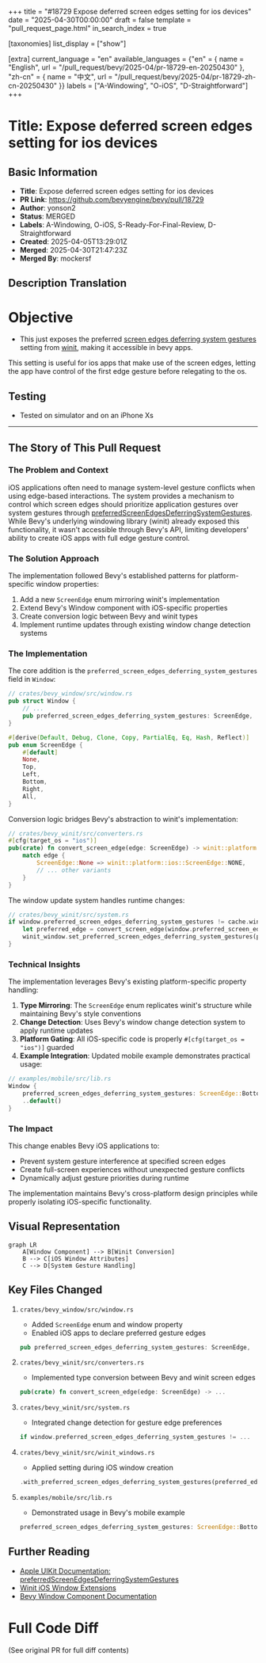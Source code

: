 +++
title = "#18729 Expose deferred screen edges setting for ios devices"
date = "2025-04-30T00:00:00"
draft = false
template = "pull_request_page.html"
in_search_index = true

[taxonomies]
list_display = ["show"]

[extra]
current_language = "en"
available_languages = {"en" = { name = "English", url = "/pull_request/bevy/2025-04/pr-18729-en-20250430" }, "zh-cn" = { name = "中文", url = "/pull_request/bevy/2025-04/pr-18729-zh-cn-20250430" }}
labels = ["A-Windowing", "O-iOS", "D-Straightforward"]
+++

# Title: Expose deferred screen edges setting for ios devices

## Basic Information
- **Title**: Expose deferred screen edges setting for ios devices
- **PR Link**: https://github.com/bevyengine/bevy/pull/18729
- **Author**: yonson2
- **Status**: MERGED
- **Labels**: A-Windowing, O-iOS, S-Ready-For-Final-Review, D-Straightforward
- **Created**: 2025-04-05T13:29:01Z
- **Merged**: 2025-04-30T21:47:23Z
- **Merged By**: mockersf

## Description Translation
# Objective

- This just exposes the preferred [screen edges deferring system gestures](https://developer.apple.com/documentation/uikit/uiviewcontroller/preferredscreenedgesdeferringsystemgestures) setting from [winit](https://docs.rs/winit/latest/winit/platform/ios/trait.WindowExtIOS.html#tymethod.set_preferred_screen_edges_deferring_system_gestures), making it accessible in bevy apps.

This setting is useful for ios apps that make use of the screen edges, letting the app have control of the first edge gesture before relegating to the os.

## Testing

- Tested on simulator and on an iPhone Xs

---

## The Story of This Pull Request

### The Problem and Context
iOS applications often need to manage system-level gesture conflicts when using edge-based interactions. The system provides a mechanism to control which screen edges should prioritize application gestures over system gestures through [preferredScreenEdgesDeferringSystemGestures](https://developer.apple.com/documentation/uikit/uiviewcontroller/preferredscreenedgesdeferringsystemgestures). While Bevy's underlying windowing library (winit) already exposed this functionality, it wasn't accessible through Bevy's API, limiting developers' ability to create iOS apps with full edge gesture control.

### The Solution Approach
The implementation followed Bevy's established patterns for platform-specific window properties:
1. Add a new `ScreenEdge` enum mirroring winit's implementation
2. Extend Bevy's Window component with iOS-specific properties
3. Create conversion logic between Bevy and winit types
4. Implement runtime updates through existing window change detection systems

### The Implementation
The core addition is the `preferred_screen_edges_deferring_system_gestures` field in `Window`:

```rust
// crates/bevy_window/src/window.rs
pub struct Window {
    // ...
    pub preferred_screen_edges_deferring_system_gestures: ScreenEdge,
}

#[derive(Default, Debug, Clone, Copy, PartialEq, Eq, Hash, Reflect)]
pub enum ScreenEdge {
    #[default]
    None,
    Top,
    Left,
    Bottom,
    Right,
    All,
}
```

Conversion logic bridges Bevy's abstraction to winit's implementation:

```rust
// crates/bevy_winit/src/converters.rs
#[cfg(target_os = "ios")]
pub(crate) fn convert_screen_edge(edge: ScreenEdge) -> winit::platform::ios::ScreenEdge {
    match edge {
        ScreenEdge::None => winit::platform::ios::ScreenEdge::NONE,
        // ... other variants
    }
}
```

The window update system handles runtime changes:

```rust
// crates/bevy_winit/src/system.rs
if window.preferred_screen_edges_deferring_system_gestures != cache.window.preferred_screen_edges_deferring_system_gestures {
    let preferred_edge = convert_screen_edge(window.preferred_screen_edges_deferring_system_gestures);
    winit_window.set_preferred_screen_edges_deferring_system_gestures(preferred_edge);
}
```

### Technical Insights
The implementation leverages Bevy's existing platform-specific property handling:
1. **Type Mirroring**: The `ScreenEdge` enum replicates winit's structure while maintaining Bevy's style conventions
2. **Change Detection**: Uses Bevy's window change detection system to apply runtime updates
3. **Platform Gating**: All iOS-specific code is properly `#[cfg(target_os = "ios")]` guarded
4. **Example Integration**: Updated mobile example demonstrates practical usage:

```rust
// examples/mobile/src/lib.rs
Window {
    preferred_screen_edges_deferring_system_gestures: ScreenEdge::Bottom,
    ..default()
}
```

### The Impact
This change enables Bevy iOS applications to:
- Prevent system gesture interference at specified screen edges
- Create full-screen experiences without unexpected gesture conflicts
- Dynamically adjust gesture priorities during runtime

The implementation maintains Bevy's cross-platform design principles while properly isolating iOS-specific functionality.

## Visual Representation

```mermaid
graph LR
    A[Window Component] --> B[Winit Conversion]
    B --> C[iOS Window Attributes]
    C --> D[System Gesture Handling]
```

## Key Files Changed

1. `crates/bevy_window/src/window.rs`
   - Added `ScreenEdge` enum and window property
   - Enabled iOS apps to declare preferred gesture edges
   ```rust
   pub preferred_screen_edges_deferring_system_gestures: ScreenEdge,
   ```

2. `crates/bevy_winit/src/converters.rs`
   - Implemented type conversion between Bevy and winit screen edges
   ```rust
   pub(crate) fn convert_screen_edge(edge: ScreenEdge) -> ... 
   ```

3. `crates/bevy_winit/src/system.rs`
   - Integrated change detection for gesture edge preferences
   ```rust
   if window.preferred_screen_edges_deferring_system_gestures != ...
   ```

4. `crates/bevy_winit/src/winit_windows.rs`
   - Applied setting during iOS window creation
   ```rust
   .with_preferred_screen_edges_deferring_system_gestures(preferred_edge)
   ```

5. `examples/mobile/src/lib.rs`
   - Demonstrated usage in Bevy's mobile example
   ```rust
   preferred_screen_edges_deferring_system_gestures: ScreenEdge::Bottom
   ```

## Further Reading
- [Apple UIKit Documentation: preferredScreenEdgesDeferringSystemGestures](https://developer.apple.com/documentation/uikit/uiviewcontroller/preferredscreenedgesdeferringsystemgestures)
- [Winit iOS Window Extensions](https://docs.rs/winit/latest/winit/platform/ios/trait.WindowExtIOS.html)
- [Bevy Window Component Documentation](https://docs.rs/bevy_window/latest/bevy_window/struct.Window.html)

# Full Code Diff
(See original PR for full diff contents)